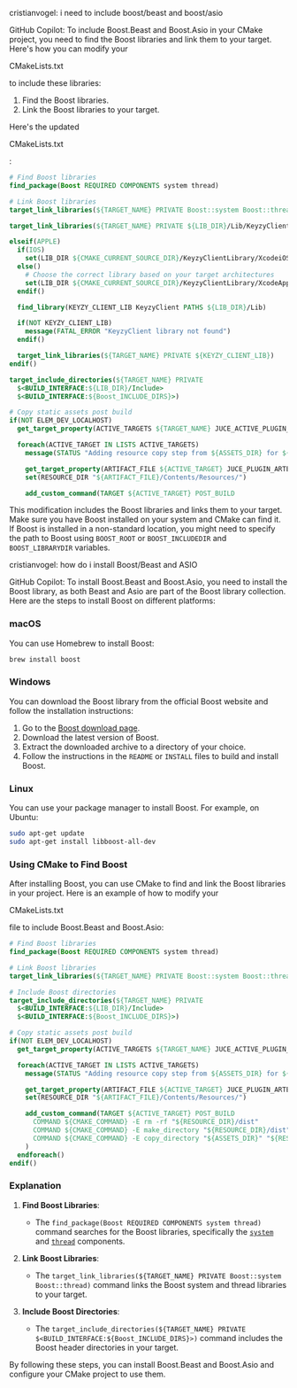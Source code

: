 
cristianvogel: i need to include boost/beast and boost/asio

GitHub Copilot: To include Boost.Beast and Boost.Asio in your CMake project, you need to find the Boost libraries and link them to your target. Here's how you can modify your 

CMakeLists.txt

 to include these libraries:

1. Find the Boost libraries.
2. Link the Boost libraries to your target.

Here's the updated 

CMakeLists.txt

:

```cmake
# Find Boost libraries
find_package(Boost REQUIRED COMPONENTS system thread)

# Link Boost libraries
target_link_libraries(${TARGET_NAME} PRIVATE Boost::system Boost::thread)

target_link_libraries(${TARGET_NAME} PRIVATE ${LIB_DIR}/Lib/KeyzyClient.lib)

elseif(APPLE)
  if(IOS)
    set(LIB_DIR ${CMAKE_CURRENT_SOURCE_DIR}/KeyzyClientLibrary/XcodeiOS)
  else()
    # Choose the correct library based on your target architectures
    set(LIB_DIR ${CMAKE_CURRENT_SOURCE_DIR}/KeyzyClientLibrary/XcodeAppleSiliconIntel64)
  endif()

  find_library(KEYZY_CLIENT_LIB KeyzyClient PATHS ${LIB_DIR}/Lib)

  if(NOT KEYZY_CLIENT_LIB)
    message(FATAL_ERROR "KeyzyClient library not found")
  endif()

  target_link_libraries(${TARGET_NAME} PRIVATE ${KEYZY_CLIENT_LIB})
endif()

target_include_directories(${TARGET_NAME} PRIVATE
  $<BUILD_INTERFACE:${LIB_DIR}/Include>
  $<BUILD_INTERFACE:${Boost_INCLUDE_DIRS}>)

# Copy static assets post build
if(NOT ELEM_DEV_LOCALHOST)
  get_target_property(ACTIVE_TARGETS ${TARGET_NAME} JUCE_ACTIVE_PLUGIN_TARGETS)

  foreach(ACTIVE_TARGET IN LISTS ACTIVE_TARGETS)
    message(STATUS "Adding resource copy step from ${ASSETS_DIR} for ${ACTIVE_TARGET}")

    get_target_property(ARTIFACT_FILE ${ACTIVE_TARGET} JUCE_PLUGIN_ARTEFACT_FILE)
    set(RESOURCE_DIR "${ARTIFACT_FILE}/Contents/Resources/")

    add_custom_command(TARGET ${ACTIVE_TARGET} POST_BUILD
```

This modification includes the Boost libraries and links them to your target. Make sure you have Boost installed on your system and CMake can find it. If Boost is installed in a non-standard location, you might need to specify the path to Boost using `BOOST_ROOT` or `BOOST_INCLUDEDIR` and `BOOST_LIBRARYDIR` variables.

cristianvogel: how do i install Boost/Beast and ASIO

GitHub Copilot: To install Boost.Beast and Boost.Asio, you need to install the Boost library, as both Beast and Asio are part of the Boost library collection. Here are the steps to install Boost on different platforms:

### macOS
You can use Homebrew to install Boost:

```sh
brew install boost
```

### Windows
You can download the Boost library from the official Boost website and follow the installation instructions:

1. Go to the [Boost download page](https://www.boost.org/users/download/).
2. Download the latest version of Boost.
3. Extract the downloaded archive to a directory of your choice.
4. Follow the instructions in the `README` or `INSTALL` files to build and install Boost.

### Linux
You can use your package manager to install Boost. For example, on Ubuntu:

```sh
sudo apt-get update
sudo apt-get install libboost-all-dev
```

### Using CMake to Find Boost
After installing Boost, you can use CMake to find and link the Boost libraries in your project. Here is an example of how to modify your 

CMakeLists.txt

 file to include Boost.Beast and Boost.Asio:

```cmake
# Find Boost libraries
find_package(Boost REQUIRED COMPONENTS system thread)

# Link Boost libraries
target_link_libraries(${TARGET_NAME} PRIVATE Boost::system Boost::thread)

# Include Boost directories
target_include_directories(${TARGET_NAME} PRIVATE
  $<BUILD_INTERFACE:${LIB_DIR}/Include>
  $<BUILD_INTERFACE:${Boost_INCLUDE_DIRS}>)

# Copy static assets post build
if(NOT ELEM_DEV_LOCALHOST)
  get_target_property(ACTIVE_TARGETS ${TARGET_NAME} JUCE_ACTIVE_PLUGIN_TARGETS)

  foreach(ACTIVE_TARGET IN LISTS ACTIVE_TARGETS)
    message(STATUS "Adding resource copy step from ${ASSETS_DIR} for ${ACTIVE_TARGET}")

    get_target_property(ARTIFACT_FILE ${ACTIVE_TARGET} JUCE_PLUGIN_ARTEFACT_FILE)
    set(RESOURCE_DIR "${ARTIFACT_FILE}/Contents/Resources/")

    add_custom_command(TARGET ${ACTIVE_TARGET} POST_BUILD
      COMMAND ${CMAKE_COMMAND} -E rm -rf "${RESOURCE_DIR}/dist"
      COMMAND ${CMAKE_COMMAND} -E make_directory "${RESOURCE_DIR}/dist"
      COMMAND ${CMAKE_COMMAND} -E copy_directory "${ASSETS_DIR}" "${RESOURCE_DIR}/dist"
    )
  endforeach()
endif()
```

### Explanation
1. **Find Boost Libraries**:
   - The `find_package(Boost REQUIRED COMPONENTS system thread)` command searches for the Boost libraries, specifically the [`system`](command:_github.copilot.openSymbolFromReferences?%5B%22%22%2C%5B%7B%22uri%22%3A%7B%22scheme%22%3A%22file%22%2C%22authority%22%3A%22%22%2C%22path%22%3A%22%2FUsers%2Fcristianvogel%2FProgramming%2FProgrammingSubFolder%2FNEL_ScapeRVB%2Fnative%2FCMakeLists.txt%22%2C%22query%22%3A%22%22%2C%22fragment%22%3A%22%22%7D%2C%22pos%22%3A%7B%22line%22%3A83%2C%22character%22%3A39%7D%7D%5D%2C%2218642f42-ad2f-4cbf-b47e-5fcc0deff208%22%5D "Go to definition") and [`thread`](command:_github.copilot.openSymbolFromReferences?%5B%22%22%2C%5B%7B%22uri%22%3A%7B%22scheme%22%3A%22file%22%2C%22authority%22%3A%22%22%2C%22path%22%3A%22%2FUsers%2Fcristianvogel%2FProgramming%2FProgrammingSubFolder%2FNEL_ScapeRVB%2Fnative%2FCMakeLists.txt%22%2C%22query%22%3A%22%22%2C%22fragment%22%3A%22%22%7D%2C%22pos%22%3A%7B%22line%22%3A83%2C%22character%22%3A46%7D%7D%5D%2C%2218642f42-ad2f-4cbf-b47e-5fcc0deff208%22%5D "Go to definition") components.

2. **Link Boost Libraries**:
   - The `target_link_libraries(${TARGET_NAME} PRIVATE Boost::system Boost::thread)` command links the Boost system and thread libraries to your target.

3. **Include Boost Directories**:
   - The `target_include_directories(${TARGET_NAME} PRIVATE $<BUILD_INTERFACE:${Boost_INCLUDE_DIRS}>)` command includes the Boost header directories in your target.

By following these steps, you can install Boost.Beast and Boost.Asio and configure your CMake project to use them.